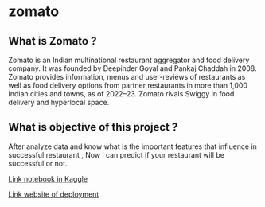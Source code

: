 # zomato
## What is Zomato ?
Zomato is an Indian multinational restaurant aggregator and food delivery company. It was founded by Deepinder Goyal and Pankaj Chaddah in 2008. Zomato provides information, menus and user-reviews of restaurants as well as food delivery options from partner restaurants in more than 1,000 Indian cities and towns, as of 2022–23. Zomato rivals Swiggy in food delivery and hyperlocal space.

## What is objective of this project ?
After analyze data and know what is the important features that influence in successful restaurant , Now i can predict if your restaurant will be successful or not.

[Link notebook in Kaggle](https://www.kaggle.com/code/ahmedramadan74/zomato-analysis-and-classifaction)

[Link website of deployment](https://zomato-analysis-classfication.streamlit.app/)
